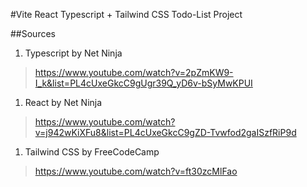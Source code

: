 #Vite React Typescript + Tailwind CSS Todo-List Project

##Sources

1. Typescript by Net Ninja
>https://www.youtube.com/watch?v=2pZmKW9-I_k&list=PL4cUxeGkcC9gUgr39Q_yD6v-bSyMwKPUI
1. React by Net Ninja
>https://www.youtube.com/watch?v=j942wKiXFu8&list=PL4cUxeGkcC9gZD-Tvwfod2gaISzfRiP9d
1. Tailwind CSS by FreeCodeCamp
>https://www.youtube.com/watch?v=ft30zcMlFao
